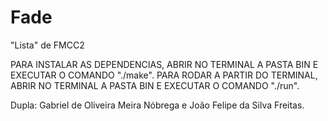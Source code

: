 # Fade
"Lista" de FMCC2

PARA INSTALAR AS DEPENDENCIAS, ABRIR NO TERMINAL A PASTA BIN E EXECUTAR O COMANDO "./make".
PARA RODAR A PARTIR DO TERMINAL, ABRIR NO TERMINAL A PASTA BIN E EXECUTAR O COMANDO "./run".

Dupla: Gabriel de Oliveira Meira Nóbrega e João Felipe da Silva Freitas.
